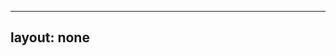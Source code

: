 ---
layout: none
-----

<RedoclyAPIBlock src="/firefly-services/docs/photoshop_status.json" width="600px" disableSidebar hideTryItPanel />